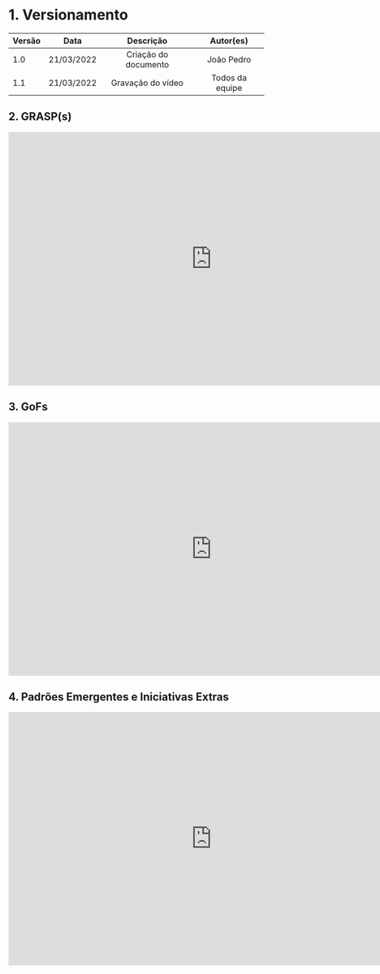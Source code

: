 # 1. Versionamento
|Versão|Data|Descrição|Autor(es)|
|------|----|---------|---------|
|1.0|21/03/2022|<center>Criação do documento</center>|<center>João Pedro</center>|
|1.1|21/03/2022|<center>Gravação do vídeo</center>|<center>Todos da equipe</center>|

## 2. GRASP(s)
<div align="center">
<iframe width="800" height="500" src="https://www.youtube.com/embed/L7IBiE6TJEQ" title="YouTube video player" frameborder="0" allow="accelerometer; autoplay; clipboard-write; encrypted-media; gyroscope; picture-in-picture" allowfullscreen></iframe>
</div>

## 3. GoFs
<div align="center">
<iframe width="800" height="500" src="https://www.youtube.com/embed/vcL2KDj6TKk" title="YouTube video player" frameborder="0" allow="accelerometer; autoplay; clipboard-write; encrypted-media; gyroscope; picture-in-picture" allowfullscreen></iframe>
</div>

## 4. Padrões Emergentes e Iniciativas Extras
<div align="center">
<iframe width="800" height="500" src="https://www.youtube.com/embed/2gOop720Ngc" title="YouTube video player" frameborder="0" allow="accelerometer; autoplay; clipboard-write; encrypted-media; gyroscope; picture-in-picture" allowfullscreen></iframe>
</div>
